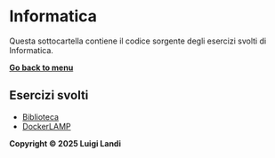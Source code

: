 # Informatica

Questa sottocartella contiene il codice sorgente degli esercizi svolti di Informatica.

**[Go back to menu](/)**

## Esercizi svolti

- [Biblioteca](/Informatica/Biblioteca)
- [DockerLAMP](/Informatica/DockerLAMP)

**Copyright © 2025 Luigi Landi**
